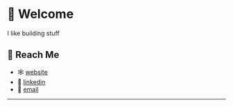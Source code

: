 # 👋 Welcome

I like building stuff

## 🔗 Reach Me
- 🕸️ [website](https://vivid-personal-hub.lovable.app/)
- 💼 [linkedin](https://www.linkedin.com/in/felipe-duarte-60a424277/)
- 📧 [email](mailto:felipeduartea04@gmail.com?subject=&body=) 

---
